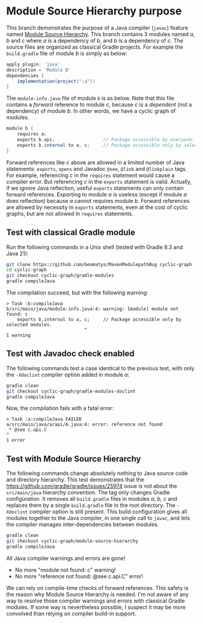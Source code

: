# Module Source Hierarchy purpose

This branch demonstrates the purpose of a Java compiler (`javac`) feature named
[Module Source Hierarchy](https://docs.oracle.com/en/java/javase/21/docs/specs/man/javac.html#module-source-hierarchy).
This branch contains 3 modules named _a_, _b_ and _c_ where _a_ is a dependency of _b_, and _b_ is a dependency of _c_.
The source files are organized as classical Gradle projects.
For example the `build.gradle` file of module _b_ is simply as below:

```groovy
apply plugin: 'java'
description = 'Module B'
dependencies {
    implementation(project(":a"))
}
```

The `module-info.java` file of module `b` is as below.
Note that this file contains a _forward_ reference to module _c_,
because _c_ is a _dependent_ (not a dependency) of module _b_.
In other words, we have a cyclic graph of modules.

```java
module b {
    requires a;
    exports b.api;                  // Package accessible by everyone.
    exports b.internal to a, c;     // Package accessible only by selected modules.
}
```

Forward references like _c_ above are allowed in a limited number of Java statements:
`exports`, `opens` and Javadoc `@see`, `@link` and `@linkplain` tags.
For example, referencing _c_ in the `requires` statement would cause a compiler error.
But referencing _c_ in the `exports` statement is valid.
Actually, if we ignore Java reflection, useful `exports` statements can only contain forward references.
Exporting to module _a_ is useless (except if module _a_ does reflection) because _a_ cannot requires module _b_.
Forward references are allowed by necessity in `exports` statements, even at the cost of cyclic graphs,
but are not allowed in `requires` statements.

## Test with classical Gradle module
Run the following commands in a Unix shell (tested with Gradle 8.3 and Java 21):

```bash
git clone https://github.com/Geomatys/MavenModulepathBug cyclic-graph
cd cyclic-graph
git checkout cyclic-graph/gradle-modules
gradle compileJava
```

The compilation succeed, but with the following warning:

```
> Task :b:compileJava
b/src/main/java/module-info.java:4: warning: [module] module not found: c
    exports b.internal to a, c;     // Package accessible only by selected modules.
                             ^
1 warning
```

## Test with Javadoc check enabled
The following commands test a case identical to the previous test,
with only the `-Xdoclint` compiler option added in module _a_:

```bash
gradle clean
git checkout cyclic-graph/gradle-modules-doclint
gradle compileJava
```

Now, the compilation fails with a fatal error:

```
> Task :a:compileJava FAILED
a/src/main/java/a/api/A.java:4: error: reference not found
 * @see c.api.C
^
1 error
```

## Test with Module Source Hierarchy
The following commands change absolutely nothing to Java source code and directory hierarchy.
This test demonstrates that the https://github.com/gradle/gradle/issues/25974 issue is not
about the `src/main/java` hierarchy convention. The tag only changes Gradle configuration.
It removes all `build.gradle` files in modules _a_, _b_, _c_ and replaces them by a single
`build.gradle` file in the root directory. The `-Xdoclint` compiler option is still present.
This build configuration gives all modules together to the Java compiler,
in one single call to `javac`,
and lets the compiler manages inter-dependencies between modules.

```bash
gradle clean
git checkout cyclic-graph/module-source-hierarchy
gradle compileJava
```

All Java compiler warnings and errors are gone!

* No more "module not found: c" warning!
* No more "reference not found: @see c.api.C" error!

We can rely on compile-time checks of forward references.
This safety is the reason why Module Source Hierarchy is needed.
I'm not aware of any way to resolve those compiler warnings and errors with classical Gradle modules.
If some way is nevertheless possible, I suspect it may be more convolved than relying on compiler build-in support.
